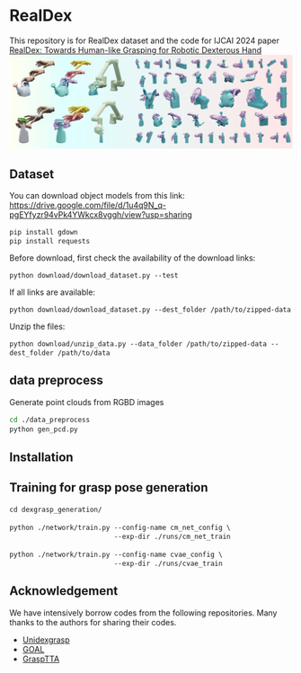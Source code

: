 # RealDex
This repository is for RealDex dataset and the code for IJCAI 2024 paper [RealDex: Towards Human-like Grasping for Robotic Dexterous Hand](https://4dvlab.github.io/RealDex_page/)
![teaser](./images/teaser.png)

## Dataset
You can download object models from this link: https://drive.google.com/file/d/1u4q9N_q-pgEYfyzr94vPk4YWkcx8vggh/view?usp=sharing
```
pip install gdown
pip install requests
```
Before download, first check the availability of the download links:
```
python download/download_dataset.py --test
```
If all links are available:
```
python download/download_dataset.py --dest_folder /path/to/zipped-data
```
Unzip the files:
```
python download/unzip_data.py --data_folder /path/to/zipped-data --dest_folder /path/to/data
```

## data preprocess
Generate point clouds from RGBD images
```bash
cd ./data_preprocess
python gen_pcd.py
```

## Installation

## Training for grasp pose generation
```commandline
cd dexgrasp_generation/

python ./network/train.py --config-name cm_net_config \
                          --exp-dir ./runs/cm_net_train

python ./network/train.py --config-name cvae_config \
                          --exp-dir ./runs/cvae_train
```


## Acknowledgement
We have intensively borrow codes from the following repositories. Many thanks to the authors for sharing their codes.
- [Unidexgrasp](https://github.com/PKU-EPIC/UniDexGrasp.git)
- [GOAL](https://github.com/otaheri/GOAL.git)
- [GraspTTA](https://github.com/hwjiang1510/GraspTTA.git)
